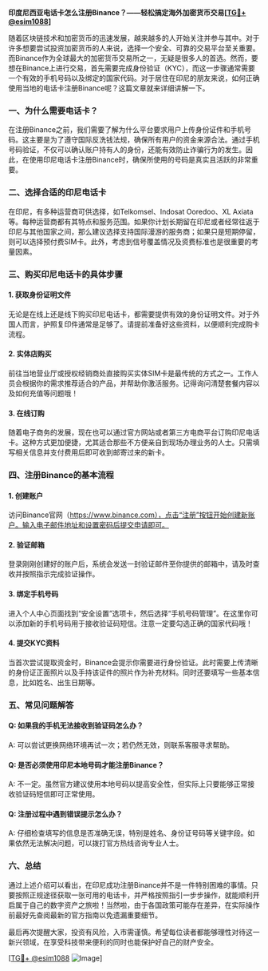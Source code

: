 **印度尼西亚电话卡怎么注册Binance？——轻松搞定海外加密货币交易[[TG💪+ @esim1088](https://t.me/s/esim1088)]**

随着区块链技术和加密货币的迅速发展，越来越多的人开始关注并参与其中。对于许多想要尝试投资加密货币的人来说，选择一个安全、可靠的交易平台至关重要。而Binance作为全球最大的加密货币交易所之一，无疑是很多人的首选。然而，要想在Binance上进行交易，首先需要完成身份验证（KYC），而这一步骤通常需要一个有效的手机号码以及绑定的国家代码。对于居住在印尼的朋友来说，如何正确使用当地的电话卡注册Binance呢？这篇文章就来详细讲解一下。

### 一、为什么需要电话卡？

在注册Binance之前，我们需要了解为什么平台要求用户上传身份证件和手机号码。这主要是为了遵守国际反洗钱法规，确保所有用户的资金来源合法。通过手机号码验证，不仅可以确认账户持有人的身份，还能有效防止诈骗行为的发生。因此，在使用印尼电话卡注册Binance时，确保所使用的号码是真实且活跃的非常重要。

### 二、选择合适的印尼电话卡

在印尼，有多种运营商可供选择，如Telkomsel、Indosat Ooredoo、XL Axiata等。每种运营商都有其特点和服务范围。如果你计划长期留在印尼或者经常往返于印尼与其他国家之间，那么建议选择支持国际漫游的服务商；如果只是短期停留，则可以选择预付费SIM卡。此外，考虑到信号覆盖情况及资费标准也是很重要的考量因素。

### 三、购买印尼电话卡的具体步骤

#### 1. 获取身份证明文件
无论是在线上还是线下购买印尼电话卡，都需要提供有效的身份证明文件。对于外国人而言，护照复印件通常是足够了。请提前准备好这些资料，以便顺利完成购卡流程。

#### 2. 实体店购买
前往当地营业厅或授权经销商处直接购买实体SIM卡是最传统的方式之一。工作人员会根据你的需求推荐适合的产品，并帮助你激活服务。记得询问清楚套餐内容以及如何充值等问题哦！

#### 3. 在线订购
随着电子商务的发展，现在也可以通过官方网站或者第三方电商平台订购印尼电话卡。这种方式更加便捷，尤其适合那些不方便亲自到现场办理业务的人士。只需填写相关信息并支付费用后即可收到邮寄过来的新卡。

### 四、注册Binance的基本流程

#### 1. 创建账户
访问Binance官网（https://www.binance.com），点击“注册”按钮开始创建新账户。输入电子邮件地址和设置密码后提交申请即可。

#### 2. 验证邮箱
登录刚刚创建好的账户后，系统会发送一封验证邮件至你提供的邮箱中，请及时查收并按照指示完成验证操作。

#### 3. 绑定手机号码
进入个人中心页面找到“安全设置”选项卡，然后选择“手机号码管理”。在这里你可以添加新的手机号码用于接收验证码短信。注意一定要勾选正确的国家代码哦！

#### 4. 提交KYC资料
当首次尝试提取资金时，Binance会提示你需要进行身份验证。此时需要上传清晰的身份证正面照片以及手持该证件的照片作为补充材料。同时还要填写一些基本信息，比如姓名、出生日期等。

### 五、常见问题解答

#### Q: 如果我的手机无法接收到验证码怎么办？
A: 可以尝试更换网络环境再试一次；若仍然无效，则联系客服寻求帮助。

#### Q: 是否必须使用印尼本地号码才能注册Binance？
A: 不一定。虽然官方建议使用本地号码以提高安全性，但实际上只要能够正常接收验证码短信即可正常使用。

#### Q: 注册过程中遇到错误提示怎么办？
A: 仔细检查填写的信息是否准确无误，特别是姓名、身份证号码等关键字段。如果依然无法解决问题，可以拨打官方热线咨询专业人士。

### 六、总结

通过上述介绍可以看出，在印尼成功注册Binance并不是一件特别困难的事情。只要按照正规途径获取一张可用的电话卡，并严格按照指引一步步操作，就能顺利开启属于自己的数字资产之旅啦！当然啦，由于各国政策可能存在差异，在实际操作前最好先查阅最新的官方指南以免遗漏重要细节。

最后再次提醒大家，投资有风险，入市需谨慎。希望每位读者都能够理性对待这一新兴领域，在享受科技带来便利的同时也能保护好自己的财产安全。

[[TG💪+ @esim1088](https://t.me/s/esim1088) ![Image](https://i.postimg.cc/4NQfJmqS/Snipaste-2025-05-13-00-14-12.png)]